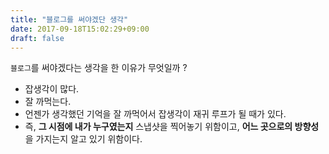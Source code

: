 ```yaml
---
title: "블로그를 써야겠단 생각"
date: 2017-09-18T15:02:29+09:00
draft: false
---
```


`블로그`를 써야겠다는 생각을 한 이유가 무엇일까 ?

- 잡생각이 많다.
- 잘 까먹는다.
- 언젠가 생각했던 기억을 잘 까먹어서 잡생각이 재귀 루프가 될 때가 있다.
- 즉, **그 시점에 내가 누구였는지** 스냅샷을 찍어놓기 위함이고, **어느 곳으로의 방향성**을 가지는지 알고 있기 위함이다.
